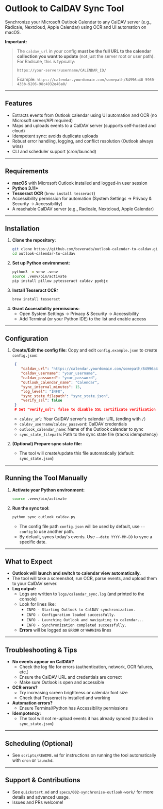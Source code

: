 
# Outlook to CalDAV Sync Tool

Synchronize your Microsoft Outlook Calendar to any CalDAV server (e.g., Radicale, Nextcloud, Apple Calendar) using OCR and UI automation on macOS.

**Important:**
> The `caldav_url` in your config **must be the full URL to the calendar collection you want to update** (not just the server root or user path). For Radicale, this is typically:
>
> `https://your-server/username/CALENDAR_ID/`
>
> Example:
> `https://calendar.yourdomain.com/somepath/84996a40-5960-433b-9206-98c4032e46a0/`

---

## Features
- Extracts events from Outlook calendar using UI automation and OCR (no Microsoft server/API required)
- Maps and uploads events to a CalDAV server (supports self-hosted and cloud)
- Idempotent sync: avoids duplicate uploads
- Robust error handling, logging, and conflict resolution (Outlook always wins)
- CLI and scheduler support (cron/launchd)

---

## Requirements
- **macOS** with Microsoft Outlook installed and logged-in user session
- **Python 3.11+**
- **Tesseract OCR** (`brew install tesseract`)
- Accessibility permission for automation (System Settings → Privacy & Security → Accessibility)
- A reachable CalDAV server (e.g., Radicale, Nextcloud, Apple Calendar)

---

## Installation
1. **Clone the repository:**
   ```sh
   git clone https://github.com/beveradb/outlook-calendar-to-caldav.git
   cd outlook-calendar-to-caldav
   ```
2. **Set up Python environment:**
   ```sh
   python3 -m venv .venv
   source .venv/bin/activate
   pip install pillow pytesseract caldav pyobjc
   ```
3. **Install Tesseract OCR:**
   ```sh
   brew install tesseract
   ```
4. **Grant Accessibility permissions:**
   - Open System Settings → Privacy & Security → Accessibility
   - Add Terminal (or your Python IDE) to the list and enable access

---

## Configuration
1. **Create/Edit the config file:**
   Copy and edit `config.example.json` to create `config.json`:
   ```json
    {
       "caldav_url": "https://calendar.yourdomain.com/somepath/84996a40-5960-433b-9206-98c4032e46a0/",
       "caldav_username": "your_username",
       "caldav_password": "your_password",
       "outlook_calendar_name": "Calendar",
       "sync_interval_minutes": 15,
       "log_level": "INFO",
       "sync_state_filepath": "sync_state.json",
       "verify_ssl": false
    }
    # Set "verify_ssl": false to disable SSL certificate verification (for self-signed/test servers)
   ```
   - `caldav_url`: Your CalDAV server's calendar URL (ending with `/`)
   - `caldav_username`/`caldav_password`: CalDAV credentials
   - `outlook_calendar_name`: Name of the Outlook calendar to sync
   - `sync_state_filepath`: Path to the sync state file (tracks idempotency)

2. **(Optional) Prepare sync state file:**
   - The tool will create/update this file automatically (default: `sync_state.json`)

---

## Running the Tool Manually
1. **Activate your Python environment:**
   ```sh
   source .venv/bin/activate
   ```
2. **Run the sync tool:**
   ```sh
   python sync_outlook_caldav.py
   ```
   - The config file path `config.json` will be used by default, use `--config` to use another path.
   - By default, syncs today's events. Use `--date YYYY-MM-DD` to sync a specific date.

---

## What to Expect
- **Outlook will launch and switch to calendar view automatically.**
- The tool will take a screenshot, run OCR, parse events, and upload them to your CalDAV server.
- **Log output:**
  - Logs are written to `logs/calendar_sync.log` (and printed to the console)
  - Look for lines like:
    - `INFO - Starting Outlook to CalDAV synchronization.`
    - `INFO - Configuration loaded successfully.`
    - `INFO - Launching Outlook and navigating to calendar...`
    - `INFO - Synchronization completed successfully.`
  - **Errors** will be logged as `ERROR` or `WARNING` lines

---

## Troubleshooting & Tips
- **No events appear on CalDAV?**
  - Check the log file for errors (authentication, network, OCR failures, etc.)
  - Ensure the CalDAV URL and credentials are correct
  - Make sure Outlook is open and accessible
- **OCR errors?**
  - Try increasing screen brightness or calendar font size
  - Check that Tesseract is installed and working
- **Automation errors?**
  - Ensure Terminal/Python has Accessibility permissions
- **Idempotency:**
  - The tool will not re-upload events it has already synced (tracked in `sync_state.json`)

---

## Scheduling (Optional)
- See `scripts/README.md` for instructions on running the tool automatically with `cron` or `launchd`.

---

## Support & Contributions
- See `quickstart.md` and `specs/002-synchronise-outlook-work/` for more details and advanced usage.
- Issues and PRs welcome!

